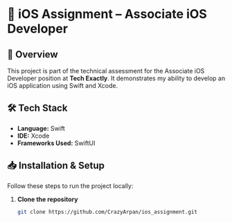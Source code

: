 # 📱 iOS Assignment – Associate iOS Developer  

## 🚀 Overview  
This project is part of the technical assessment for the Associate iOS Developer position at **Tech Exactly**. It demonstrates my ability to develop an iOS application using Swift and Xcode.  

## 🛠️ Tech Stack  
- **Language:** Swift  
- **IDE:** Xcode  
- **Frameworks Used:** SwiftUI  

## 📥 Installation & Setup  
Follow these steps to run the project locally:  

1. **Clone the repository**  
   ```sh
   git clone https://github.com/CrazyArpan/ios_assignment.git
